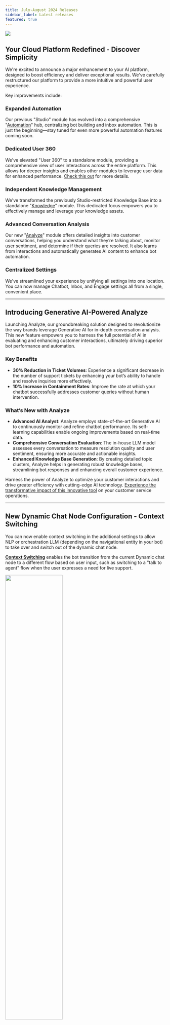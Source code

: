 ```yaml
---
title: July-August 2024 Releases
sidebar_label: Latest releases
featured: true
---
```


   ![](https://i.imgur.com/hIGEIJL.png)


## Your Cloud Platform Redefined - Discover Simplicity

We're excited to announce a major enhancement to your AI platform, designed to boost efficiency and deliver exceptional results. We've carefully restructured our platform to provide a more intuitive and powerful user experience. 

Key improvements include:

### Expanded Automation
Our previous "Studio" module has evolved into a comprehensive "[Automation](https://docs.yellow.ai/docs/platform_concepts/studio/overview)" hub, centralizing bot building and inbox automation. This is just the beginning—stay tuned for even more powerful automation features coming soon.

### Dedicated User 360
We've elevated "User 360" to a standalone module, providing a comprehensive view of user interactions across the entire platform. This allows for deeper insights and enables other modules to leverage user data for enhanced performance. [Check this out](https://docs.yellow.ai/docs/platform_concepts/engagement/cdp/overview) for more details.


### Independent Knowledge Management
We've transformed the previously Studio-restricted Knowledge Base into a standalone "[Knowledge](https://docs.yellow.ai/docs/platform_concepts/studio/kb/overview)" module. This dedicated focus empowers you to effectively manage and leverage your knowledge assets.

### Advanced Conversation Analysis
Our new "[Analyze](https://docs.yellow.ai/docs/platform_concepts/analyze/analyseintro)" module offers detailed insights into customer conversations, helping you understand what they’re talking about, monitor user sentiment, and determine if their queries are resolved. It also learns from interactions and automatically generates AI content to enhance bot automation.

### Centralized Settings 
We've streamlined your experience by unifying all settings into one location. You can now manage Chatbot, Inbox, and Engage settings all from a single, convenient place.

---

## Introducing Generative AI-Powered Analyze

Launching Analyze, our groundbreaking solution designed to revolutionize the way brands leverage Generative AI for in-depth conversation analysis. This new feature empowers you to harness the full potential of AI in evaluating and enhancing customer interactions, ultimately driving superior bot performance and automation.

### Key Benefits

* **30% Reduction in Ticket Volumes**: Experience a significant decrease in the number of support tickets by enhancing your bot’s ability to handle and resolve inquiries more effectively.
* **10% Increase in Containment Rates**: Improve the rate at which your chatbot successfully addresses customer queries without human intervention.

### What’s New with Analyze

* **Advanced AI Analyst**: Analyze employs state-of-the-art Generative AI to continuously monitor and refine chatbot performance. Its self-learning capabilities enable ongoing improvements based on real-time data.
* **Comprehensive Conversation Evaluation**: The in-house LLM model assesses every conversation to measure resolution quality and user sentiment, ensuring more accurate and actionable insights.
* **Enhanced Knowledge Base Generation**: By creating detailed topic clusters, Analyze helps in generating robust knowledge bases, streamlining bot responses and enhancing overall customer experience.

Harness the power of Analyze to optimize your customer interactions and drive greater efficiency with cutting-edge AI technology. [Experience the transformative impact of this innovative tool](https://docs.yellow.ai/docs/platform_concepts/analyze/analyseintro) on your customer service operations.

---

## New Dynamic Chat Node Configuration - Context Switching

You can now enable context switching in the additional settings to allow NLP or orchestration LLM (depending on the navigational entity in your bot) to take over and switch out of the dynamic chat node.

**[Context Switching](https://docs.yellow.ai/docs/platform_concepts/studio/dynamicchatnode#additional-settings)** enables the bot transition from the current Dynamic chat node to a different flow based on user input, such as switching to a "talk to agent" flow when the user expresses a need for live support. 

   <img src="https://imgur.com/EzYEs9X.png" width="60%"/>

**Example**: If a user is navigating a goal-oriented flow and types "talk to agent," the bot can switch to the relevant agent support flow seamlessly.


### Limitation
* While context switching is supported, the previous context will not be maintained.


### Important Considerations:

* This update may introduce complexity in some bots where user inputs could match both dynamic chat node responses and predefined intents.
* We recommend optimizing your bot's setup carefully to balance between dynamic responses and intent-based interactions.
* Special attention is needed for addressing queries where user prompts could potentially overlap with expected replies in dynamic chat nodes.

---

## Introducing Threshold-Based Custom Alerts for Your Reports

We’re excited to announce a new feature that will enhance how you monitor your reports: **Threshold-Based Custom Alerts**. This allows you to configure alerts based on specific threshold conditions in your count-based reports.

## Key Features:

🔔 **Custom Alerts:** 

Set up alerts for any count-based metrics by applying filters to default tables and saving the results as count visualizations. To create an alert, select the Monitor icon on your saved report and access the Create Alert window.

➗ **Threshold Conditions:** 

Choose a mathematical operator and specify your threshold value to configure your alert. *(More operators will be available in future updates.)*

⏲️ **Scheduling:** 

Customize how often you want the metric to be checked. The options include weekly, daily, hourly, or every 5 minutes. Alerts will be sent if the count meets the threshold at the scheduled check time.

📅 **Business Hours Setup:** 

Define specific business hours and time periods during which alerts should be active. This ensures that alerts are only sent during these times, even if the threshold is met outside of them.

📧 **Recipient Management:** 

Add email addresses for recipients of the alerts. You can customize the recipient list for each alert to suit your needs.

❌ **Duplicate Alert Prevention:** 

To minimize spam, you have the option to avoid receiving duplicate alerts if the count value remains the same between consecutive checks.

---

## New Tables in the Data Explorer

We’ve introduced a couple of new tables in the Data Explorer that will be incredibly useful for GenAI and WhatsApp use cases:

### LLM Usage Table
- **Purpose:** Provides access to raw data on LLM (Large Language Model) usage.
- **Metrics Included:**
  - Token consumption
  - Execution time
  - Session ID data
  - Channel
  - Models
  - Provider

### WhatsApp Consumption Table
- **Purpose:** Addresses a frequently requested feature, especially in recent weeks.
- **Metrics Included:**
  - 24-hour breakdown of authentication counts
  - Business-initiated utility/marketing session counts
  - User-initiated session counts

:::info
We will soon provide default reports for these use cases in our dashboards, enhancing your ability to monitor and analyze these metrics effectively.
:::

---

## Facebook Channel Revamp

We’ve introduced significant improvements to our [Facebook Channel](https://docs.yellow.ai/docs/platform_concepts/channelConfiguration/facebook-messenger):

### 1. Unified Channel Configuration
- **Facebook Messenger and FB Comments:** Now configured on the same channel page! 🤝
  - Streamlined setup process
  - Easier management of both messaging and comments

### 2. Multiple Pages Support
- **Manage Multiple Pages:** Control multiple Facebook pages from a single location.

### 3. Comment Response Routing
- **Flexible Comment Management:** Configure where replies to comments should go, giving you complete control over conversations!

---

## Five9 Integration Support


For customers using Five9, this integration allows for seamless connection with Five9 live agents. It enhances your support capabilities by enabling smooth transitions from automated chatbot interactions to live agent assistance provided by Five9.

With this,  you can easily switch from chatbot interactions to Five9’s live agents without disruption.

[Learn more](https://docs.yellow.ai/docs/platform_concepts/appConfiguration/five9).
